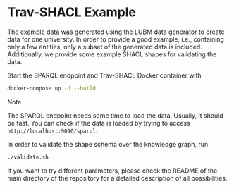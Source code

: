 # Trav-SHACL Example

The example data was generated using the LUBM data generator to create data for one university.
In order to provide a good example, i.e., containing only a few entities, only a subset of the generated data is included.
Additionally, we provide some example SHACL shapes for validating the data.

Start the SPARQL endpoint and Trav-SHACL Docker container with
```bash
docker-compose up -d --build
```

> [!NOTE]  
> The SPARQL endpoint needs some time to load the data.
> Usually, it should be fast.
> You can check if the data is loaded by trying to access `http://localhost:9090/sparql`.

In order to validate the shape schema over the knowledge graph, run
```bash
./validate.sh
```

If you want to try different parameters, please check the README of the main directory of the repository for a detailed description of all possibilities.

